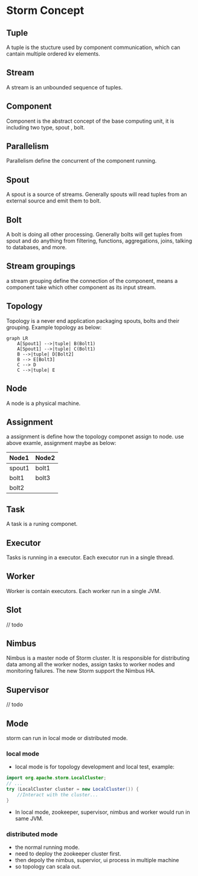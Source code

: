 # Storm Concept

## Tuple
A tuple is the stucture used by component communication, which can cantain multiple ordered kv elements.

## Stream
A stream is an unbounded sequence of tuples.

## Component
Component is the abstract concept of the base computing unit, it is including two type, spout , bolt.

## Parallelism
Parallelism define the concurrent of the component running. 

## Spout
A spout is a source of streams. Generally spouts will read tuples from an external source and emit them to bolt.

## Bolt
A bolt is doing all other processing. Generally bolts will get tuples from spout and do anything from filtering, functions, aggregations, joins, talking to databases, and more.

## Stream groupings
a stream grouping define the connection of the component, means a component take which other component as its input stream.

## Topology
Topology is a never end application packaging spouts, bolts and their grouping. 
Example topology as below:

```mermaid
graph LR
    A[Spout1] -->|tuple| B(Bolt1)
    A[Spout1] -->|tuple| C(Bolt1)
    B -->|tuple| D[Bolt2]
    B --> E[Bolt3]
    C --> D
    C -->|tuple| E
```

## Node
A node is a physical machine.

## Assignment
a assignment is define how the topology componet assign to node. use above examle,
assignment maybe as below: 

| Node1  | Node2  |
| :---   | :----  |
| spout1 | bolt1  |
| bolt1  | bolt3  |
| bolt2  |        |

## Task
A task is a runing componet.

## Executor
Tasks is running in a executor. Each executor run in a single thread.

## Worker
Worker is contain executors. Each worker run in a single JVM.

## Slot
// todo


## Nimbus
Nimbus is a master node of Storm cluster. It is responsible for distributing data among all the worker nodes, assign tasks to worker nodes and monitoring failures. The new Storm support the Nimbus HA.


## Supervisor
// todo


## Mode
storm can run in local mode or distributed mode.

### local mode
- local mode is for topology development and local test, example:

```java
import org.apache.storm.LocalCluster;
// ...
try (LocalCluster cluster = new LocalCluster()) {
    //Interact with the cluster...
}
```

- In local mode, zookeeper, supervisor, nimbus and worker would run in same JVM.

### distributed mode
- the normal running mode.
- need to deploy the zookeeper cluster first. 
- then depoly the nimbus, supervior, ui process in multiple machine
- so topology can scala out.